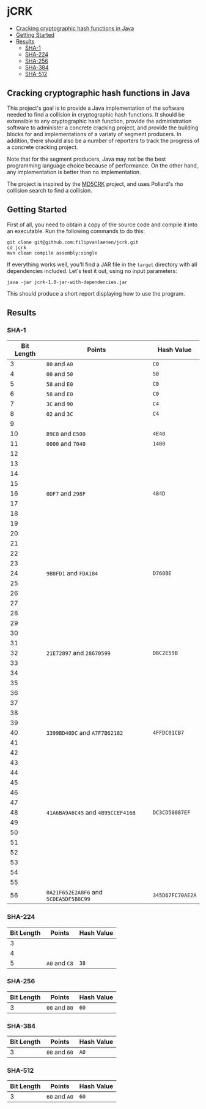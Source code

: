 # jCRK

- [Cracking cryptographic hash functions in Java](#cracking-cryptographic-hash-functions-in-java)
- [Getting Started](#getting-started)
- [Results](#results)
  - [SHA-1](#sha-1)
  - [SHA-224](#sha-224)
  - [SHA-256](#sha-256)
  - [SHA-384](#sha-384)
  - [SHA-512](#sha-512)

## Cracking cryptographic hash functions in Java

This project's goal is to provide a Java implementation of the software needed to find a collision in cryptographic hash
functions. It should be extensible to any cryptographic hash function, provide the administration software to administer
a concrete cracking project, and provide the building blocks for and implementations of a variaty of segment producers.
In addition, there should also be a number of reporters to track the progress of a concrete cracking project.

Note that for the segment producers, Java may not be the best programming language choice because of performance. On the
other hand, any implementation is better than no implementation.

The project is inspired by the [MD5CRK](https://en.wikipedia.org/wiki/MD5CRK) project, and uses Pollard's rho collision
search to find a collision.

## Getting Started

First of all, you need to obtain a copy of the source code and compile it into an executable. Run the following commands
to do this:

```
git clone git@github.com:filipvanlaenen/jcrk.git
cd jcrk
mvn clean compile assembly:single
```

If everything works well, you'll find a JAR file in the `target` directory with all dependencies included. Let's test it
out, using no input parameters:

```
java -jar jcrk-1.0-jar-with-dependencies.jar
```

This should produce a short report displaying how to use the program.

## Results

### SHA-1

| Bit Length | Points                        | Hash Value   |
|------------|-------------------------------|--------------|
| 3          | `80` and `A0`                 | `C0`         |
| 4          | `00` and `50`                 | `50`         |
| 5          | `58` and `E0`                 | `C0`         |
| 6          | `58` and `E0`                 | `C0`         |
| 7          | `3C` and `90`                 | `C4`         |
| 8          | `02` and `3C`                 | `C4`         |
| 9          |                               |              |
| 10         | `B9C0` and `E500`             | `4E40`       |
| 11         | `0000` and `7040`             | `1480`       |
| 12         |                               |              |
| 13         |                               |              |
| 14         |                               |              |
| 15         |                               |              |
| 16         | `0DF7` and `298F`             | `484D`       |
| 17         |                               |              |
| 18         |                               |              |
| 19         |                               |              |
| 20         |                               |              |
| 21         |                               |              |
| 22         |                               |              |
| 23         |                               |              |
| 24         | `9B8FD1` and `FDA184`         | `D760BE`     |
| 25         |                               |              |
| 26         |                               |              |
| 27         |                               |              |
| 28         |                               |              |
| 29         |                               |              |
| 30         |                               |              |
| 31         |                               |              |
| 32         | `21E72897` and `28670599`     | `D8C2E59B`   |
| 33         |                               |              |
| 34         |                               |              |
| 35         |                               |              |
| 36         |                               |              |
| 37         |                               |              |
| 38         |                               |              |
| 39         |                               |              |
| 40         | `3399BD40DC` and `A7F7B62182` | `4FFDC01CB7` |
| 41         |                               |              |
| 42         |                               |              |
| 43         |                               |              |
| 44         |                               |              |
| 45         |                               |              |
| 46         |                               |              |
| 47         |                               |              |
| 48         | `41A6BA9A6C45` and `4B95CCEF416B` | `DC3CD50087EF` |
| 49         |                               |              |
| 50         |                               |              |
| 51         |                               |              |
| 52         |                               |              |
| 53         |                               |              |
| 54         |                               |              |
| 55         |                               |              |
| 56         | `0A21F652E2A8F6` and `5CDEA5DF5B8C99` | `345D67FC70AE2A` |

### SHA-224

| Bit Length | Points                        | Hash Value   |
|------------|-------------------------------|--------------|
| 3          |                               |              |
| 4          |                               |              |
| 5          | `A0` and `C8`                 | `38`         |

### SHA-256

| Bit Length | Points                        | Hash Value   |
|------------|-------------------------------|--------------|
| 3          | `00` and `80`                 | `60`         |

### SHA-384

| Bit Length | Points                        | Hash Value   |
|------------|-------------------------------|--------------|
| 3          | `00` and `60`                 | `A0`         |

### SHA-512

| Bit Length | Points                        | Hash Value   |
|------------|-------------------------------|--------------|
| 3          | `60` and `A0`                 | `60`         |
